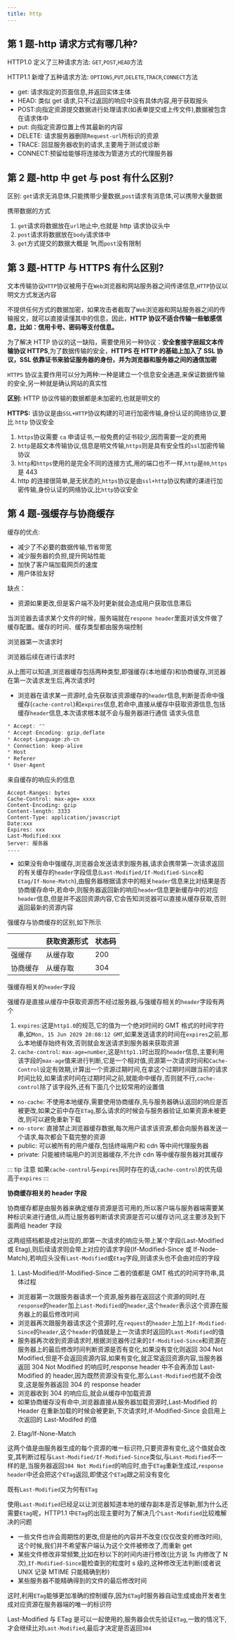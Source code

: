 ```yaml
---
title: http
---
```


## 第 1 题-http 请求方式有哪几种?

HTTP1.0 定义了三种请求方法: `GET`,`POST`,`HEAD`方法

HTTP1.1 新增了五种请求方法: `OPTIONS`,`PUT`,`DELETE`,`TRACR`,`CONNECT`方法

- get: 请求指定的页面信息,并返回实体主体
- HEAD: 类似 get 请求,只不过返回的响应中没有具体内容,用于获取报头
- POST:向指定资源提交数据进行处理请求(如表单提交或上传文件),数据被包含在请求体中
- put: 向指定资源位置上传其最新的内容
- DELETE: 请求服务器删除`Request-url`所标识的资源
- TRACE: 回显服务器收到的请求,主要用于测试或诊断
- CONNECT:预留给能够将连接改为管道方式的代理服务器

## 第 2 题-http 中 get 与 post 有什么区别?

区别: `get`请求无消息体,只能携带少量数据,`post`请求有消息体,可以携带大量数据

携带数据的方式

1. `get`请求将数据放在`url`地止中,也就是 http 请求协议头中
2. `post`请求将数据放在`body`请求体中
3. `get`方式提交的数据大概是 1`M`,而`post`没有限制

## 第 3 题-HTTP 与 HTTPS 有什么区别?

文本传输协议`HTTP`协议被用于在`Web`浏览器和网站服务器之间传递信息,`HTTP`协议以明文方式发送内容

不提供任何方式的数据加密，如果攻击者截取了`Web`浏览器和网站服务器之间的传输报文，就可以直接读懂其中的信息，因此，**HTTP 协议不适合传输一些敏感信息，比如：信用卡号、密码等支付信息。**

为了解决 HTTP 协议的这一缺陷，需要使用另一种协议：**安全套接字层超文本传输协议 HTTPS**,为了数据传输的安全，**HTTPS 在 HTTP 的基础上加入了 SSL 协议，SSL 依靠证书来验证服务器的身份，并为浏览器和服务器之间的通信加密**

`HTTPS` 协议主要作用可以分为两种:一种是建立一个信息安全通道,来保证数据传输的安全,另一种就是确认网站的真实性

**区别:** HTTP 协议传输的数据都是未加密的,也就是明文的

**HTTPS:** 该协议是由`SSL+HTTP`协议构建的可进行加密传输,身份认证的网络协议,要比 `http` 协议安全

1. `https`协议需要 `ca` 申请证书,一般免费的证书较少,因而需要一定的费用
2. `http`是超文本传输协议,信息是明文传输,`https`则是具有安全性的`ssl`加密传输协议
3. `http`和`https`使用的是完全不同的连接方式,用的端口也不一样,`http`是`80`,`https`是 443
4. http 的连接很简单,是无状态的,`https`协议是由`ssl+http`协议构建的课进行加密传输,身份认证的网络协议,比`http`协议安全

## 第 4 题-强缓存与协商缓存

缓存的优点:

- 减少了不必要的数据传输,节省带宽
- 减少服务器的负担,提升网站性能
- 加快了客户端加载网页的速度
- 用户体验友好

缺点：

- 资源如果更改,但是客户端不及时更新就会造成用户获取信息滞后

当浏览器去请求某个文件的时候，服务端就在`respone header`里面对该文件做了缓存配置。缓存的时间、缓存类型都由服务端控制

浏览器第一次请求时

<!-- <div align="center">
 <img class="medium-zoom lazy" loading="lazy" src="../images/http-interview/http-cache-01.png" alt="缓存" />
</div> -->

浏览器后续在进行请求时

<!-- <div align="center">
 <img class="medium-zoom lazy" loading="lazy" src="../images/http-interview-imgs/02-http-cache.png" alt="缓存" />
</div> -->

从上图可以知道,浏览器缓存包括两种类型,即强缓存(本地缓存)和协商缓存,浏览器在第一次请求发生后,再次请求时

- 浏览器在请求某一资源时,会先获取该资源缓存的`header`信息,判断是否命中强缓存(`cache-control`)和`expires`信息,若命中,直接从缓存中获取资源信息,包括缓存`header`信息,本次请求根本就不会与服务器进行通信
  请求头信息

```js
* Accept: ""
* Accept-Encoding: gzip,deflate
* Accept-Language:zh-cn
* Connection: keep-alive
* Host
* Referer
* User-Agent
```

来自缓存的响应头的信息

```
Accept-Ranges: bytes
Cache-Control: max-age= xxxx
Content-Encoding: gzip
Content-length: 3333
Content-Type: application/javascript
Date:xxx
Expires: xxx
Last-Modified:xxx
Server: 服务器
....
```

- 如果没有命中强缓存,浏览器会发送请求到服务器,请求会携带第一次请求返回的有关缓存的`header`字段信息(`Last-Modified/If-Modified-Since`和`Etag/If-None-Match`),由服务器根据请求中的相关`header`信息来比对结果是否协商缓存命中,若命中,则服务器返回新的响应`header`信息更新缓存中的对应`header`信息,但是并不返回资源内容,它会告知浏览器可以直接从缓存获取,否则返回最新的资源内容

强缓存与协商缓存的区别,如下所示

|          | 获取资源形式 | 状态码 |
| -------- | ------------ | ------ |
| 强缓存   | 从缓存取     | 200    | 单元格 |
| 协商缓存 | 从缓存取     | 304    |

强缓存相关的`header`字段

强缓存是直接从缓存中获取资源而不经过服务器,与强缓存相关的`header`字段有两个

1. `expires`:这是`http1.0`的规范,它的值为一个绝对时间的 GMT 格式的时间字符串,如`Mon, 15 Jun 2029 20:08:12 GMT`,如果发送请求的时间在`expires`之前,那么本地缓存始终有效,否则就会发送请求到服务器来获取资源
2. `cache-control`: `max-age=number`,这是`http1.1`时出现的`header`信息,主要利用该字段的`max-age`值来进行判断,它是一个相对值,资源第一次请求时间和`Cache-Control`设定有效期,计算出一个资源过期时间,在拿这个过期时间跟当前的请求时间比较,如果请求时间在过期时间之前,就能命中缓存,否则就不行,`cache-control`除了该字段外,还有下面几个比较常用的设置值

- `no-cache`: 不使用本地缓存,需要使用协商缓存,先与服务器确认返回的响应是否被更改,如果之前中存在`ETag`,那么请求的时候会与服务器验证,如果资源未被更改,则可以避免重新下载
- `no-store`: 直接禁止浏览器缓存数据,每次用户请求该资源,都会向服务器发送一个请求,每次都会下载完整的资源
- public: 可以被所有的用户缓存,包括终端用户和 cdn 等中间代理服务器
- private: 只能被终端用户的浏览器缓存,不允许 cdn 等中缓存服务器对其缓存

::: tip 注意
如果`cache-control`与`expires`同时存在的话,`cache-control`的优先级高于`expires`
:::

**协商缓存相关的 header 字段**

协商缓存都是由服务器来确定缓存资源是否可用的,所以客户端与服务器端需要某种标识来进行通信,从而让服务器判断请求资源是否可以缓存访问,这主要涉及到下面两组 header 字段

这两组搭档都是成对出现的,即第一次请求的响应头带上某个字段(Last-Modified 或 Etag),则后续请求则会带上对应的请求字段(If-Modified-Since 或 If-Node-Match),若响应头没有`Last-Modified`或`Etag`字段,则请求头也不会由对应的字段

1. Last-Modified/If-Modified-Since
   二者的值都是 GMT 格式的时间字符串,具体过程

- 浏览器第一次跟服务器请求一个资源,服务器在返回这个资源的同时,在`response`的`header`加上`Last-Modified`的`header`,这个`header`表示这个资源在服务器上的最后修改时间
- 浏览器再次跟服务器请求这个资源时,在`request`的`header`上加上`If-Modified-Since`的`header`,这个`header`的值就是上一次请求时返回的`Last-Modified`的值
- 服务器再次收到资源请求时,根据浏览器传过来的`If-Modified-Since`和资源在服务器上的最后修改时间判断资源是否有变化,如果没有变化则返回 304 Not Modified,但是不会返回资源内容,如果有变化,就正常返回资源内容,当服务器返回 304 Not Modified 的响应时,response header 中不会再添加 Last-Modified 的 header,因为既然资源没有变化,那么`Last-Modified`也就不会改变,这是服务器返回 304 的 response header
- 浏览器收到 304 的响应后,就会从缓存中加载资源
- 如果协商缓存没有命中,浏览器直接从服务器加载资源时,Last-Modified 的 Header 在重新加载的时候会被更新,下次请求时,If-Modified-Since 会启用上次返回的 Last-Modifed 的值

2. Etag/If-None-Match

这两个值是由服务器生成的每个资源的唯一标识符,只要资源有变化,这个值就会改变,其判断过程与`Last-Modified/If-Modified-Since`类似,与`Last-Modified`不一样的是,当服务器返回`304 Not Modified`的响应时,由于`ETag`重新生成过,`response header`中还会把这个`ETag`返回,即使这个`ETag`跟之前没有变化

既有`Last-Modified`又为何有`ETag`

使用`Last-Modified`已经足以让浏览器知道本地的缓存副本是否足够新,那为什么还需要`Etag`呢，HTTP1.1 中`ETag`的出现主要时为了解决几个`Last-Modified`比较难解决的问题

- 一些文件也许会周期性的更改,但是他的内容并不改变(仅仅改变的修改时间),这个时候,我们并不希望客户端认为这个文件被修改了,而重新 get
- 某些文件修改非常频繁,比如在秒以下的时间内进行修改(比方说 1s 内修改了 N 次),`If-Modified-Since`能检查到的粒度时 s 级的,这种修改无法判断(或者说 UNIX 记录 MTIME 只能精确到秒)
- 某些服务器不能精确得到的文件的最后修改时间

这时,利用`ETag`能够更加准确的控制缓存,因为`ETag`时服务器自动生成或由开发者生成对应资源在服务器端的唯一的标识符

Last-Modified 与 ETag 是可以一起使用的,服务器会优先验证`ETag`,一致的情况下,才会继续比对`Last-Modified`,最后才决定是否返回`304`
